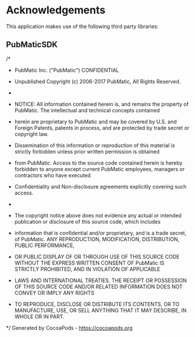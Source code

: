 # Acknowledgements
This application makes use of the following third party libraries:

## PubMaticSDK

/*
 
 * PubMatic Inc. ("PubMatic") CONFIDENTIAL
 
 * Unpublished Copyright (c) 2006-2017 PubMatic, All Rights Reserved.
 
 *
 
 * NOTICE:  All information contained herein is, and remains the property of PubMatic. The intellectual and technical concepts contained
 
 * herein are proprietary to PubMatic and may be covered by U.S. and Foreign Patents, patents in process, and are protected by trade secret or copyright law.
 
 * Dissemination of this information or reproduction of this material is strictly forbidden unless prior written permission is obtained
 
 * from PubMatic.  Access to the source code contained herein is hereby forbidden to anyone except current PubMatic employees, managers or contractors who have executed
 
 * Confidentiality and Non-disclosure agreements explicitly covering such access.
 
 *
 
 * The copyright notice above does not evidence any actual or intended publication or disclosure  of  this source code, which includes
 
 * information that is confidential and/or proprietary, and is a trade secret, of  PubMatic.   ANY REPRODUCTION, MODIFICATION, DISTRIBUTION, PUBLIC  PERFORMANCE,
 
 * OR PUBLIC DISPLAY OF OR THROUGH USE  OF THIS  SOURCE CODE  WITHOUT  THE EXPRESS WRITTEN CONSENT OF PubMatic IS STRICTLY PROHIBITED, AND IN VIOLATION OF APPLICABLE
 
 * LAWS AND INTERNATIONAL TREATIES.  THE RECEIPT OR POSSESSION OF  THIS SOURCE CODE AND/OR RELATED INFORMATION DOES NOT CONVEY OR IMPLY ANY RIGHTS
 
 * TO REPRODUCE, DISCLOSE OR DISTRIBUTE ITS CONTENTS, OR TO MANUFACTURE, USE, OR SELL ANYTHING THAT IT  MAY DESCRIBE, IN WHOLE OR IN PART.
 
 */
Generated by CocoaPods - https://cocoapods.org
